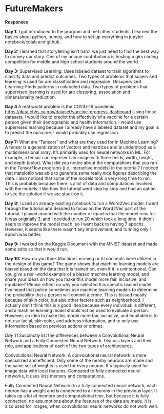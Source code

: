 # FutureMakers

**Responses**

**Day 1:**
I got introduced to the program and met other students. I learned the basics about python, numpy, and how to set up everything in jupyter notebook/colab and github.

**Day 2:**
I learned that storytelling isn't hard, we just need to find the best way to convey our story. One of my unique contributions is hosting a girs coding competition
for middle and high school students around the world.

**Day 3:**
Supervised Learning: Uses labeled dataset to train algorithms to classify data and predict outcomes. Two types of problems that supervised learning is used for are classification and regression.
Unsupervized Learning: Finds patterns in unlabeled data. Two types of problems that supervised learning is used for are clustering, association and dimensionality reduction.

**Day 4**
A real world problem is the COVID-19 pandemic. 
https://data.chhs.ca.gov/dataset/vaccine-progress-dashboard
Using these datasets, I would like to predict the effectivity of a vaccine for a certain person given their demographic and health information. I would use supervised learning because I already have a labeled dataset and my goal is to predict the outcome. I would probably use regression.

**Day 7:**
What are “Tensors” and what are they used for in Machine Learning? 
A tensor is a generalization of vectors and matrices and is understood as a multidimensional array. It’s primarily used for neural networks in ML. For example, a tensor can represent an image with three fields, width, height, and depth (color).
What did you notice about the computations that you ran in the TensorFlow programs (i.e. interactive models) in the tutorial?
I noticed that matplotlib was able to generate some really nice figures describing the data. I also noticed that some of the models took a very long time to run. This is probably because there is a lot of data and computations involved with the models. I like how the tutorial went step by step and had an option to see the solution if we are stuck on it.

**Day 8:**
I used an already existing notebook to run a Word2Vec model. I went through the tutorial and decided to focus on the Word2Vec part of the tutorial. I played around with the number of epochs that the model runs for. It was originally 3, and I decided to run 20 which took a long time. It didn't seem to improve the model much, so I went back to having 7 epochs. However, it seems like there wasn't any improvement, and running only 1 epoch was better.

**Day 9:** I worked on the Kaggle Document with the MNIST dataset and made some edits so that it would run.

**Day 10:**
How do you think Machine Learning or AI concepts were utilized in the design of this game?
The game shows that machine learning models are biased based on the data that it is trained on, even if it is unintentional. 
Can you give a real-world example of a biased machine learning model, and share your ideas on how you make this model more fair, inclusive, and equitable? Please reflect on why you selected this specific biased model.
I’ve heard that police sometimes use machine learning models to determine the probability that a person will commit a crime. This is biased mostly because of skin color, but also other factors such as neighborhood. I actually don’t think this is a good idea because every individual is different, and a machine learning model should not be used to evaluate a person. However, an idea to make this model more fair, inclusive, and equitable is to not use facial, skin color, and address information, and to only use information based on previous actions or crimes.

*Day 11*
Succinctly list the differences between a Convolutional Neural Network and a
Fully Connected Neural Network. Discuss layers and their role, and
applications of each of the two types of architectures.

Convolutional Neural Network: A convolutional neural network is more specialized and efficient. Only some of the nearby neurons are made and the same set of weights is used for every neuron. It's typically used for image data with local features. Compared to fully connected neural networks, it uses less memory and computations.

Fully Connected Neural Network: In a fully connected neural network, each neuron has a weight and is connected to all neurons in the previous layer. It takes up a lot of memory and computational time, but because it is fully connected, no assumptions about the features of the data are made. It is also used for images, when convolutional neural networks do not work well.


